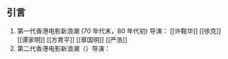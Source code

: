 
## 引言
1. 第一代香港电影新浪潮 (70 年代末，80 年代初) 导演：
[[许鞍华]]
[[徐克]]
[[谭家明]]
[[方育平]]
[[章国明]]
[[严浩]]
3. 第二代香港电影新浪潮（）导演：
